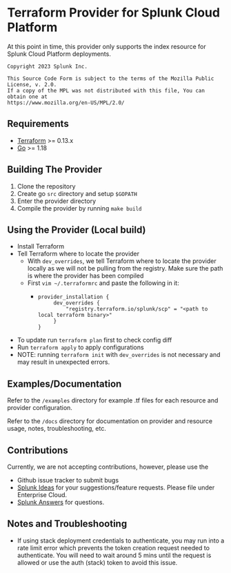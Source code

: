# Terraform Provider for Splunk Cloud Platform 

At this point in time, this provider only supports the index resource for Splunk Cloud Platform deployments. 

```
Copyright 2023 Splunk Inc. 

This Source Code Form is subject to the terms of the Mozilla Public License, v. 2.0. 
If a copy of the MPL was not distributed with this file, You can obtain one at 
https://www.mozilla.org/en-US/MPL/2.0/
```

## Requirements

-	[Terraform](https://www.terraform.io/downloads.html) >= 0.13.x
-	[Go](https://golang.org/doc/install) >= 1.18

## Building The Provider  

1. Clone the repository
1. Create go ```src``` directory and setup ```$GOPATH ```
1. Enter the provider directory 
1. Compile the provider by running ```make build```

## Using the Provider (Local build)

- Install Terraform
- Tell Terraform where to locate the provider 
  - With `dev_overrides`, we tell Terraform where to locate the provider locally as we will not be pulling from the registry. Make sure the path is where the provider has been compiled 
  - First `vim ~/.terraformrc` and paste the following in it:
    - ```
      provider_installation {
           dev_overrides {
               "registry.terraform.io/splunk/scp" = "<path to local terraform binary>"
           }
      }

- To update run ```terraform plan``` first to check config diff
- Run ```terraform apply``` to apply configurations
- NOTE: running `terraform init` with `dev_overrides` is not necessary and may result in unexpected errors. 

## Examples/Documentation 

Refer to the `/examples` directory for example .tf files for each resource and provider configuration. 

Refer to the `/docs` directory for documentation on provider and resource usage, notes, troubleshooting, etc. 


## Contributions 

Currently, we are not accepting contributions, however, please use the
- Github issue tracker to submit bugs
- [Splunk Ideas](https://ideas.splunk.com/) for your suggestions/feature requests. Please file under Enterprise Cloud.  
- [Splunk Answers](https://community.splunk.com/t5/Community/ct-p/en-us) for questions.

## Notes and Troubleshooting 

- If using stack deployment credentials to authenticate, you may run into a rate limit error which prevents the token creation request 
  needed to authenticate. You will need to wait around 5 mins until the request is allowed or use the auth (stack) token to avoid this issue. 





